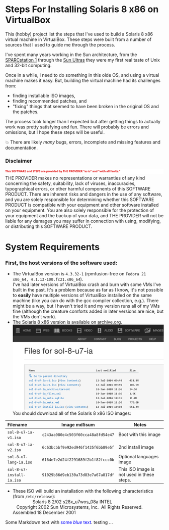 # Steps For Installing Solaris 8 x86 on VirtualBox

This (hobby) project list the steps that I've used to build a Solaris 8 x86 virtual machine in VirtualBox.
These steps were built from a number of sources that I used to guide me through the process.

I've spent many years working in the Sun architecture, from the
[SPARCstation 1](https://en.wikipedia.org/wiki/SPARCstation_1)
through the [Sun Ultras](https://en.wikipedia.org/wiki/Sun_Ultra_series)
they were my first real taste of Unix and 32-bit computing.


Once in a while, I need to do something in this olde OS, and
using a virtual machine makes it easy.
But, building the virtual machine had its challenges from:
* finding installable ISO images,
* finding recommended patches, and
* "fixing" things that seemed to have been broken in the original OS and the patches.

The process took longer than I expected
but after getting things to actually work was pretty satisfying and fun.
There will probably be errors and omissions, but I hope these steps will be useful.

:boom: There are likely <i>many</i> bugs, errors, incomplete and missing features and documentation.
<!--
[//]: # (https://alvinalexander.com/technology/markdown-comments-syntax-not-in-generated-output)
[//]: # (https://stackoverflow.com/questions/4823468/comments-in-markdown)
[//]: # (https://www.javaworld.com/article/2073149/software-disclaimer.html)
-->
### Disclaimer
[![](./svgs/disclaimer.svg)]()
THE PROVIDER makes no representations or warranties of any kind concerning the safety, suitability,
lack of viruses, inaccuracies, typographical errors, or other harmful components of this SOFTWARE PRODUCT.
There are inherent risks and dangers in the use of any software, and you are solely responsible for determining
whether this SOFTWARE PRODUCT is compatible with your equipment and other software installed on your equipment.
You are also solely responsible for the protection of your equipment and the backup of your data,
and THE PROVIDER will not be liable for any damages you may suffer in connection with using,
modifying, or distributing this SOFTWARE PRODUCT.<br>

# System Requirements

### First, the host versions of the software used:

* The VirtualBox version is <code>4.3.32-1</code> (rpmfusion-free on <code>Fedora 21 x86_64, 4.1.13-100.fc21.x86_64</code>).
<br>I've had later versions of VirtualBox crash and burn with some VMs I've built in the past.
It's a problem because as far as I know, it's not possible to <strong>easily</strong> have multiple versions of VirtualBox
installed on the same machine (like you can do with the gcc compiler collection, e.g.).
There might be a way, but I haven't tried it and my version runs all of my VMs fine
(although the creature comforts added in later versions are nice, but the VMs
don't work).
* The Solaris 8 x86 version is available on [archive.org](https://archive.org/download/sol-8-u7-ia).<br>
![sample](./images/Solaris_8-availability.png)<br>
You should download all of the Solaris 8 x86 ISO images:

| Filename         | Image md5sum | Notes |
| :----            | :----:       | ---- |
| <code>sol-8-u7-ia-v1.iso</code>      | <code>c243aa080e4c503f60cca48a8fd54e47</code> | Boot with this image |
| <code>sol-8-u7-ia-v2.iso</code>      | <code>6c63bcbbf9e92ed946f1435f6bb89e5f</code> | 2nd install image |
| <code>sol-8-u7-lang-ia.iso</code>    | <code>6164e7e2d24f2291689f2b1f82fccc0b</code> | Optional languages image |
| <code>sol-8-u7-install-ia.iso</code> | <code>91029b86d9eb130a73d83e7a67a817df</code> | This ISO image is not used in these steps. |

* These ISO will build an installation with the following characteristics (from <code>/etc/release</code>):<br>
&nbsp;&nbsp;&nbsp;&nbsp;&nbsp;&nbsp;&nbsp;&nbsp;&nbsp;&nbsp;&nbsp;&nbsp;&nbsp;&nbsp;&nbsp;&nbsp;Solaris 8 2/02 s28x_u7wos_08a INTEL<br>
&nbsp;&nbsp;&nbsp;Copyright 2002 Sun Microsystems, Inc.&nbsp;&nbsp;All Rights Reserved.<br>
                   Assembled 18 December 2001<br>

Some Markdown text with <span style="color:blue">some *blue* text</span>.
testing ...

